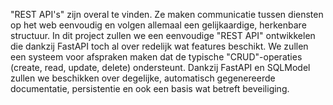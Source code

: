 "REST API's" zijn overal te vinden.
Ze maken communicatie tussen diensten op het web eenvoudig en volgen allemaal een gelijkaardige, herkenbare structuur.
In dit project zullen we een eenvoudige "REST API" ontwikkelen die dankzij FastAPI toch al over redelijk wat features beschikt.
We zullen een systeem voor afspraken maken dat de typische "CRUD"-operaties (create, read, update, delete) ondersteunt.
Dankzij FastAPI en SQLModel zullen we beschikken over degelijke, automatisch gegenereerde documentatie, persistentie en ook een basis wat betreft beveiliging.
